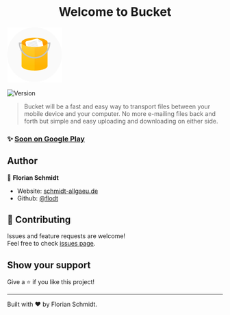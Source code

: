 <h1 align="center">Welcome to Bucket</h1>

![App icon](assets/icon_medium.png)

<p>
  <img alt="Version" src="https://img.shields.io/badge/version-alpha-red.svg" />
</p>

> Bucket will be a fast and easy way to transport files between your mobile device and your computer. No more e-mailing files back and forth but simple and easy uploading and downloading on either side.

### ✨ [Soon on Google Play](https://play.google.com/)

## Author

👤 **Florian Schmidt**

* Website: [schmidt-allgaeu.de](https://schmidt-allgaeu.de)
* Github: [@flodt](https://github.com/flodt)

## 🤝 Contributing

Issues and feature requests are welcome!<br />Feel free to check [issues page](https://github.com/flodt/whats-my-next-mvg/issues). 

## Show your support

Give a ⭐️ if you like this project!

***
Built with ❤️ by Florian Schmidt.